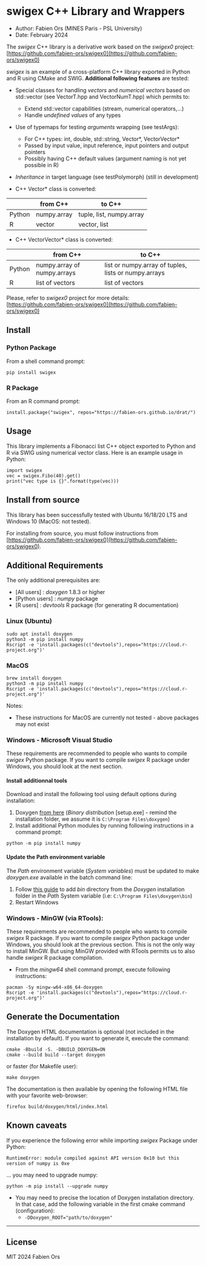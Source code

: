 # swigex C++ Library and Wrappers

* Author: Fabien Ors (MINES Paris - PSL University) 
* Date: February 2024

The *swigex* C++ library is a derivative work based on the *swigex0* project: [https://github.com/fabien-ors/swigex0](https://github.com/fabien-ors/swigex0)

*swigex* is an example of a cross-platform C++ library exported in Python and R using CMake and SWIG. **Additional following features** are tested:
* Special classes for handling *vectors* and *numerical vectors* based on std::vector (see VectorT.hpp and VectorNumT.hpp) which permits to:
  * Extend std::vector capabilities (stream, numerical operators,...)
  * Handle *undefined values* of any types
* Use of typemaps for testing *arguments* wrapping (see testArgs):
  * For C++ types: int, double, std::string, Vector\*, VectorVector\*
  * Passed by input value, input reference, input pointers and output pointers
  * Possibly having C++ default values (argument naming is not yet possible in R)
* *Inheritance* in target language (see testPolymorph) (still in development)

* C++ Vector\* class is converted:

|        | from C++    | to C++                   |
|--------|-------------|--------------------------|
| Python | numpy.array | tuple, list, numpy.array |
| R      | vector      | vector, list             |

* C++ VectorVector\* class is converted:

|        | from C++                    | to C++                                               |
|--------|-----------------------------|------------------------------------------------------|
| Python | numpy.array of numpy.arrays | list or numpy.array of tuples, lists or numpy.arrays |
| R      | list of vectors             | list of vectors                                      |

Please, refer to *swigex0* project for more details: [https://github.com/fabien-ors/swigex0](https://github.com/fabien-ors/swigex0)

## Install

### Python Package
From a shell command prompt:

    pip install swigex

### R Package
From an R command prompt:

    install.package("swigex", repos="https://fabien-ors.github.io/drat/")

## Usage
This library implements a Fibonacci list C++ object exported to Python and R via SWIG using numerical vector class. Here is an example usage in Python:

    import swigex
    vec = swigex.Fibo(40).get()
    print("vec type is {}".format(type(vec)))


## Install from source

This library has been successfully tested with Ubuntu 16/18/20 LTS and Windows 10 (MacOS: not tested).

For installing from source, you must follow instructions from [https://github.com/fabien-ors/swigex0](https://github.com/fabien-ors/swigex0).

## Additional Requirements

The only additional prerequisites are:
* [All users] : *doxygen* 1.8.3 or higher
* [Python users] : *numpy* package
* [R users] : *devtools* R package (for generating R documentation)

### Linux (Ubuntu)

```
sudo apt install doxygen
python3 -m pip install numpy
Rscript -e 'install.packages(c("devtools"),repos="https://cloud.r-project.org")'
```

### MacOS

```
brew install doxygen
python3 -m pip install numpy
Rscript -e 'install.packages(c("devtools"),repos="https://cloud.r-project.org")'
```

Notes:

* These instructions for MacOS are currently not tested - above packages may not exist
  
### Windows - Microsoft Visual Studio

These requirements are recommended to people who wants to compile *swigex* Python package. If you want to compile *swigex* R package under Windows, you should look at the next section.

#### Install additionnal tools

Download and install the following tool using default options during installation:

1. Doxygen [from here](https://www.doxygen.nl/download.html) (*Binary distribution* [setup.exe] - remind the installation folder, we assume it is `C:\Program Files\doxygen`)
2. Install additional Python modules by running following instructions in a command prompt:

````
python -m pip install numpy
````

#### Update the Path environment variable

The *Path* environment variable (*System variables*) must be updated to make *doxygen.exe* available in the batch command line:

1. Follow [this guide](https://www.architectryan.com/2018/03/17/add-to-the-path-on-windows-10) to add *bin* directory from the *Doxygen* installation folder in the *Path* System variable (i.e: `C:\Program Files\doxygen\bin`)
2. Restart Windows


### Windows - MinGW (via RTools):

These requirements are recommended to people who wants to compile *swigex* R package. If you want to compile *swigex* Python package under Windows, you should look at the previous section. This is not the only way to install MinGW. But using MinGW provided with RTools permits us to also handle *swigex* R package compilation.

* From the *mingw64* shell command prompt, execute following instructions:

````
pacman -Sy mingw-w64-x86_64-doxygen
Rscript -e 'install.packages(c("devtools"),repos="https://cloud.r-project.org")'
````

## Generate the Documentation

The Doxygen HTML documentation is optional (not included in the installation by default). If you want to generate it, execute the command:

```
cmake -Bbuild -S. -DBUILD_DOXYGEN=ON
cmake --build build --target doxygen
```

or faster (for Makefile user):

```
make doxygen
```

The documentation is then available by opening the following HTML file with your favorite web-browser:

```
firefox build/doxygen/html/index.html
```

## Known caveats

If you experience the following error while importing *swigex* Package under Python:

    RuntimeError: module compiled against API version 0x10 but this version of numpy is 0xe

... you may need to upgrade numpy:

    python -m pip install --upgrade numpy

* You may need to precise the location of Doxygen installation directory. In that case, add the following variable in the first cmake command (configuration):
  * `-DDoxygen_ROOT="path/to/doxygen"`
---

## License
MIT
2024 Fabien Ors
